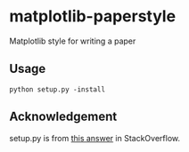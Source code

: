 # matplotlib-paperstyle
Matplotlib style for writing a paper

## Usage
```console
python setup.py -install
```

## Acknowledgement
setup.py is from [this answer](https://stackoverflow.com/a/35854177) in StackOverflow.